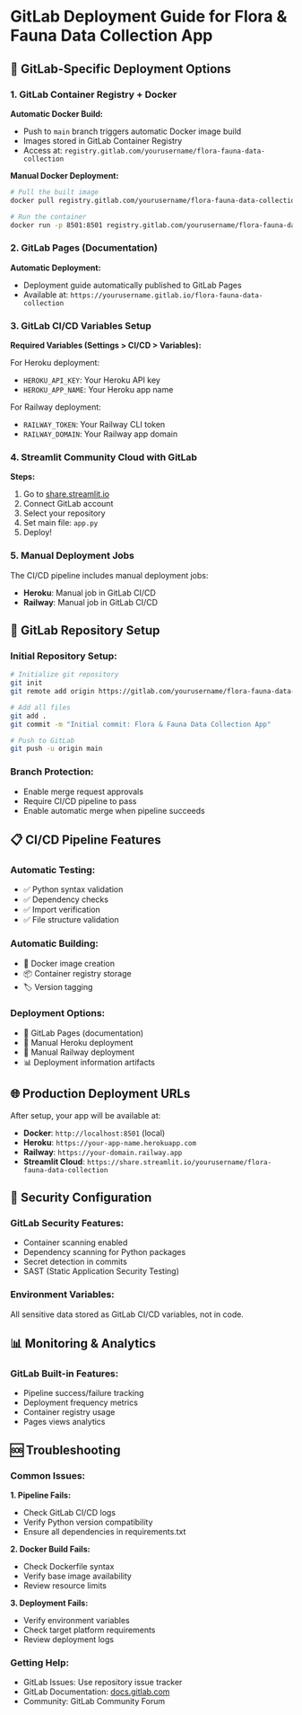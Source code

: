 # GitLab Deployment Guide for Flora & Fauna Data Collection App

## 🦊 GitLab-Specific Deployment Options

### 1. GitLab Container Registry + Docker

**Automatic Docker Build:**
- Push to `main` branch triggers automatic Docker image build
- Images stored in GitLab Container Registry
- Access at: `registry.gitlab.com/yourusername/flora-fauna-data-collection`

**Manual Docker Deployment:**
```bash
# Pull the built image
docker pull registry.gitlab.com/yourusername/flora-fauna-data-collection:latest

# Run the container
docker run -p 8501:8501 registry.gitlab.com/yourusername/flora-fauna-data-collection:latest
```

### 2. GitLab Pages (Documentation)

**Automatic Deployment:**
- Deployment guide automatically published to GitLab Pages
- Available at: `https://yourusername.gitlab.io/flora-fauna-data-collection`

### 3. GitLab CI/CD Variables Setup

**Required Variables (Settings > CI/CD > Variables):**

For Heroku deployment:
- `HEROKU_API_KEY`: Your Heroku API key
- `HEROKU_APP_NAME`: Your Heroku app name

For Railway deployment:
- `RAILWAY_TOKEN`: Your Railway CLI token
- `RAILWAY_DOMAIN`: Your Railway app domain

### 4. Streamlit Community Cloud with GitLab

**Steps:**
1. Go to [share.streamlit.io](https://share.streamlit.io)
2. Connect GitLab account
3. Select your repository
4. Set main file: `app.py`
5. Deploy!

### 5. Manual Deployment Jobs

The CI/CD pipeline includes manual deployment jobs:
- **Heroku**: Manual job in GitLab CI/CD
- **Railway**: Manual job in GitLab CI/CD

## 🔧 GitLab Repository Setup

### Initial Repository Setup:
```bash
# Initialize git repository
git init
git remote add origin https://gitlab.com/yourusername/flora-fauna-data-collection.git

# Add all files
git add .
git commit -m "Initial commit: Flora & Fauna Data Collection App"

# Push to GitLab
git push -u origin main
```

### Branch Protection:
- Enable merge request approvals
- Require CI/CD pipeline to pass
- Enable automatic merge when pipeline succeeds

## 📋 CI/CD Pipeline Features

### Automatic Testing:
- ✅ Python syntax validation
- ✅ Dependency checks
- ✅ Import verification
- ✅ File structure validation

### Automatic Building:
- 🐳 Docker image creation
- 📦 Container registry storage
- 🏷️ Version tagging

### Deployment Options:
- 📄 GitLab Pages (documentation)
- 🚀 Manual Heroku deployment
- 🚂 Manual Railway deployment
- 📊 Deployment information artifacts

## 🌐 Production Deployment URLs

After setup, your app will be available at:
- **Docker**: `http://localhost:8501` (local)
- **Heroku**: `https://your-app-name.herokuapp.com`
- **Railway**: `https://your-domain.railway.app`
- **Streamlit Cloud**: `https://share.streamlit.io/yourusername/flora-fauna-data-collection`

## 🔐 Security Configuration

### GitLab Security Features:
- Container scanning enabled
- Dependency scanning for Python packages
- Secret detection in commits
- SAST (Static Application Security Testing)

### Environment Variables:
All sensitive data stored as GitLab CI/CD variables, not in code.

## 📊 Monitoring & Analytics

### GitLab Built-in Features:
- Pipeline success/failure tracking
- Deployment frequency metrics
- Container registry usage
- Pages views analytics

## 🆘 Troubleshooting

### Common Issues:

**1. Pipeline Fails:**
- Check GitLab CI/CD logs
- Verify Python version compatibility
- Ensure all dependencies in requirements.txt

**2. Docker Build Fails:**
- Check Dockerfile syntax
- Verify base image availability
- Review resource limits

**3. Deployment Fails:**
- Verify environment variables
- Check target platform requirements
- Review deployment logs

### Getting Help:
- GitLab Issues: Use repository issue tracker
- GitLab Documentation: [docs.gitlab.com](https://docs.gitlab.com)
- Community: GitLab Community Forum
